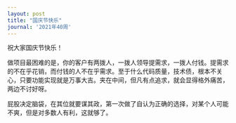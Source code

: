 ```yaml
---
layout: post
title: "国庆节快乐"
journal: '2021年40周'
---
```


祝大家国庆节快乐！

做项目最困难的是，你的客户有两拨人，一拨人领导提需求，一拨人付钱。提需求的不在乎花销，而付钱的人不在乎需求。至于什么代码质量，技术债，根本不关心，只要功能实现就是万事大吉。夹在中间，但凡有点追求，就会显得格外痛苦，两边不讨好呀。

屁股决定脑袋，在其位就要谋其政，第一次做了自认为正确的选择，对某个人可能不爽，但是对多数人有利，这就够了。
